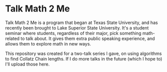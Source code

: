 # Talk Math 2 Me

Talk Math 2 Me is a program that began at Texas State University, and has recently been brought to Lake Superior State University. It's a student seminar where students, regardless of their major, pick something math-related to talk about. It gives them extra public speaking experience, and allows them to explore math in new ways. 

This repository was created for a two-talk series I gave, on using algorithms to find Collatz Chain lengths. If I do more talks in the future (which I hope to) I'll upload those here. 
